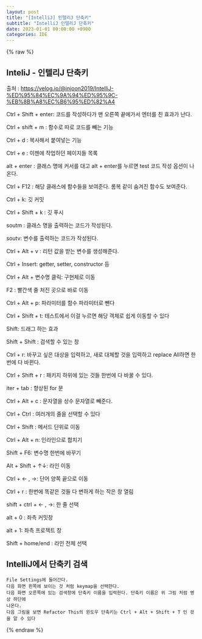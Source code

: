 ```yaml
---
layout: post
title: "[IntelliJ] 인텔리J 단축키"
subtitle: "IntelliJ 인텔리J 단축키"
date: 2023-01-01 00:00:00 +0900
categories: IDE
---
```

{% raw %}
## InteliJ - 인텔리J 단축키  
  
출처 : https://velog.io/@injoon2019/IntelliJ-%ED%95%84%EC%9A%94%ED%95%9C-%EB%8B%A8%EC%B6%95%ED%82%A4  
  
Ctrl + Shift + enter: 코드를 작성하다가 맨 오른쪽 끝에가서 엔터를 친 효과가 난다.  
  
Ctrl + shift + m : 함수로 따로 코드를 빼는 기능  
  
Ctrl + d : 복사해서 붙여넣는 기능  
  
Ctrl + e : 이젠에 작업하던 페이지들 목록  
  
alt + enter : 클래스 명에 커서를 대고 alt + enter를 누르면 test 코드 작성 옵션이 나온다.  
  
Ctrl + F12 : 해당 클래스에 함수들을 보여준다. 롬복 같이 숨겨진 함수도 보여준다.  
  
Ctrl + k: 깃 커밋  
  
Ctrl + Shift + k : 깃 푸시  
  
soutm : 클래스 명을 출력하는 코드가 작성된다.  
  
soutv: 변수를 출력하는 코드가 작성된다.  
  
Ctrl + Alt + v : 리턴 값을 받는 변수를 생성해준다.  
  
Ctrl + Insert: getter, setter, constructor 등  
  
Ctrl + Alt + 변수명 클릭: 구현체로 이동  
  
F2 : 빨간색 줄 처진 곳으로 바로 이동  
  
Ctrl + Alt + p: 파라미터를 함수 파라미터로 뺀다  
  
Ctrl + Shift + t: 테스트에서 이걸 누르면 해당 객체로 쉽게 이동할 수 있다  
  
Shift: 드래그 하는 효과  
  
Shift + Shift : 검색할 수 있는 창  
  
Ctrl + r: 바꾸고 싶은 대상을 입력하고, 새로 대체할 것을 입력하고 replace All하면 한번에 다 바뀐다.  
  
Ctrl + Shift + r : 패키지 하위에 있는 것들 한번에 다 바꿀 수 있다.  
  
iter + tab : 향상된 for 문  
  
Ctrl + Alt + c : 문자열을 상수 문자열로 빼준다.  
  
Ctrl + Ctrl : 여러개의 줄을 선택할 수 있다  
  
Ctrl + Shift : 메서드 단위로 이동  
  
Ctrl + Alt + n: 인라인으로 합치기  
  
Shift + F6: 변수명 한번에 바꾸기  
  
Alt + Shift + ↑↓: 라인 이동  
  
Ctrl + ← , →: 단어 양쪽 끝으로 이동  
  
Ctrl + r : 한번에 똑같은 것들 다 변하게 하는 작은 창 열림  
  
shift + ctrl + ← , →: 한 줄 선택  
  
alt + 0 : 좌측 커밋창  
  
alt + 1: 좌측 프로젝트 창  
  
Shift + home/end : 라인 전체 선택  
  
## IntelliJ에서 단축키 검색  
	File Settings에 들어간다.  
	다음 화면 왼쪽에 보이는 것 처럼 keymap을 선택한다.  
	다음 화면 오른쪽에 있는 검색창에 단축키 이름을 입력한다. 단축키 이름은 위 그림 처럼 영상 하단에  
	나온다.  
	다음 그림을 보면 Refactor This의 윈도우 단축키는 Ctrl + Alt + Shift + T 인 것을 알 수 있다  

{% endraw %}
